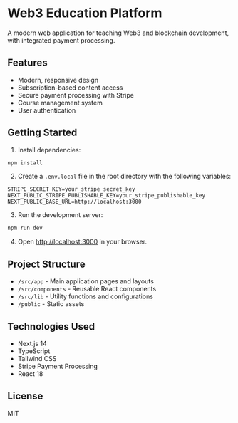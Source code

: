 # Web3 Education Platform

A modern web application for teaching Web3 and blockchain development, with integrated payment processing.

## Features

- Modern, responsive design
- Subscription-based content access
- Secure payment processing with Stripe
- Course management system
- User authentication

## Getting Started

1. Install dependencies:
```bash
npm install
```

2. Create a `.env.local` file in the root directory with the following variables:
```
STRIPE_SECRET_KEY=your_stripe_secret_key
NEXT_PUBLIC_STRIPE_PUBLISHABLE_KEY=your_stripe_publishable_key
NEXT_PUBLIC_BASE_URL=http://localhost:3000
```

3. Run the development server:
```bash
npm run dev
```

4. Open [http://localhost:3000](http://localhost:3000) in your browser.

## Project Structure

- `/src/app` - Main application pages and layouts
- `/src/components` - Reusable React components
- `/src/lib` - Utility functions and configurations
- `/public` - Static assets

## Technologies Used

- Next.js 14
- TypeScript
- Tailwind CSS
- Stripe Payment Processing
- React 18

## License

MIT 
